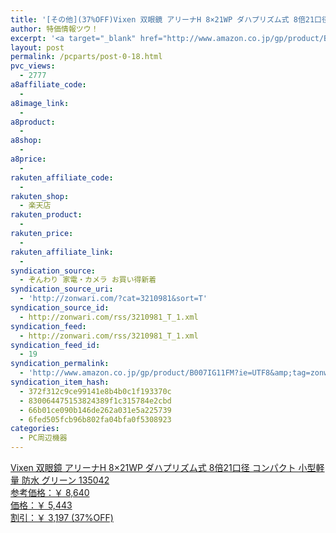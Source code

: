 ```yaml
---
title: '[その他](37%OFF)Vixen 双眼鏡 アリーナH 8×21WP ダハプリズム式 8倍21口径 コンパクト 小型軽量 防水 グリーン 135042 ￥5,443'
author: 特価情報ツウ！
excerpt: '<a target="_blank" href="http://www.amazon.co.jp/gp/product/B007IG11FM?ie=UTF8&amp;tag=zonwari-22&amp;linkCode=as2&amp;camp=247&amp;creative=7399&amp;creativeASIN=B007IG11FM"><img src="http://ecx.images-amazon.com/images/I/41fTJDdHOfL._SL100_.jpg"><br>Vixen &#21452;&#30524;&#37857; &#12450;&#12522;&#12540;&#12490;H 8&times;21WP &#12480;&#12495;&#12503;&#12522;&#12474;&#12512;&#24335; 8&#20493;21&#21475;&#24452; &#12467;&#12531;&#12497;&#12463;&#12488; &#23567;&#22411;&#36605;&#37327; &#38450;&#27700; &#12464;&#12522;&#12540;&#12531; 135042<br>&#21442;&#32771;&#20385;&#26684;&#65306;&#65509; 8,640<br>&#20385;&#26684;&#65306;&#65509; 5,443<br>&#21106;&#24341;&#65306;&#65509; 3,197 (37%OFF)</a>'
layout: post
permalink: /pcparts/post-0-18.html
pvc_views:
  - 2777
a8affiliate_code:
  - 
a8image_link:
  - 
a8product:
  - 
a8shop:
  - 
a8price:
  - 
rakuten_affiliate_code:
  - 
rakuten_shop:
  - 楽天店
rakuten_product:
  - 
rakuten_price:
  - 
rakuten_affiliate_link:
  - 
syndication_source:
  - ぞんわり 家電・カメラ お買い得新着
syndication_source_uri:
  - 'http://zonwari.com/?cat=3210981&sort=T'
syndication_source_id:
  - http://zonwari.com/rss/3210981_T_1.xml
syndication_feed:
  - http://zonwari.com/rss/3210981_T_1.xml
syndication_feed_id:
  - 19
syndication_permalink:
  - 'http://www.amazon.co.jp/gp/product/B007IG11FM?ie=UTF8&amp;tag=zonwari-22&amp;linkCode=as2&amp;camp=247&amp;creative=7399&amp;creativeASIN=B007IG11FM'
syndication_item_hash:
  - 372f312c9ce99141e8b4b0c1f193370c
  - 830064475153824389f1c315784e2cbd
  - 66b01ce090b146de262a031e5a225739
  - 6fed505fcb96b802fa04bfa0f5308923
categories:
  - PC周辺機器
---
```

[<img src='http://i0.wp.com/ecx.images-amazon.com/images/I/41fTJDdHOfL._SL150_.jpg?w=546' title="" alt="" data-recalc-dims="1" />  
Vixen 双眼鏡 アリーナH 8×21WP ダハプリズム式 8倍21口径 コンパクト 小型軽量 防水 グリーン 135042  
参考価格：￥ 8,640  
価格：￥ 5,443  
割引：￥ 3,197 (37%OFF)][1]

 [1]: http://www.amazon.co.jp/gp/product/B007IG11FM?ie=UTF8&#038;tag=tokkajohotsu-22&#038;linkCode=as2&#038;camp=247&#038;creative=7399&#038;creativeASIN=B007IG11FM